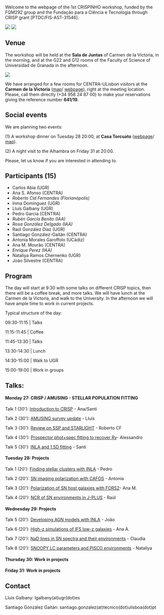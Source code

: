 Welcome to the webpage of the 1st CRISPINHO workshop, funded by the FQM292 group and the Fundação para a
Ciência e Tecnologia through CRISP grant [PTDC/FIS-AST-31546]. 

[![](https://github.com/amusing-muse/crispinho2020/raw/master/group_photo.jpg)](https://github.com/amusing-muse/crispinho2020/raw/master/group_photo_big.jpg)
[![](https://github.com/amusing-muse/crispinho2020/raw/master/group_photo_2.jpg)](https://github.com/amusing-muse/crispinho2020/raw/master/group_photo_2_big.jpg)

## Venue

The workshop will be held at the **Sala de Juntas** of Carmen de la Victoria, in the morning, and at the G22 and G12 rooms of the Faculty of Science of Universidad de Granada in the afternoon.

[![](https://github.com/amusing-muse/crispinho2020/raw/master/map.png)](https://www.google.com/maps/dir/Carmen+de+la+Victoria,+Cuesta+del+Chapiz,+9,+18010+Granada/Faculty+of+Sciences+of+the+UGR,+Avenida+de+Fuente+Nueva,+s%2Fn,+18071+Granada/@37.1792554,-3.6077715,15z/data=!3m1!4b1!4m14!4m13!1m5!1m1!1s0xd71fcc9ac4d670b:0x9edd116b4ac23362!2m2!1d-3.5886695!2d37.1808104!1m5!1m1!1s0xd71fcec9131a577:0x2d03f6ab4085cc8e!2m2!1d-3.6096739!2d37.179749!3e2)

We have arranged for a few rooms for CENTRA-ULisbon visitors at the **Carmen de la Victoria** ([map](https://www.google.com/maps/place/Carmen+de+la+Victoria/@37.1792554,-3.6077715,15z/data=!4m5!3m4!1s0xd71fcc9ac4d670b:0x9edd116b4ac23362!8m2!3d37.1808104!4d-3.5886695)/ 
[webpage](http://carmendelavictoria.ugr.es/)), right at the meeting location. Please, call them directly (+34 958 24 87 00) to make your reservations giving the reference number **641/19**.

## Social events

We are planning two events: 

(1) A workshop dinner on Tuesday 28 20:00, at **Casa Torcuato** ([webpage](https://www.casatorcuato.com/)/ 
[map](https://www.google.com/maps/place/Restaurante+andaluz+-+Casa+Torcuato/@37.18394,-3.5937947,20.63z/data=!4m5!3m4!1s0xd71fcc67f5914ab:0xc6e2aea88a5b1a14!8m2!3d37.1839876!4d-3.5936411)).

(2) A night visit to the Alhambra on Friday 31 at 20:00. 

Please, let us know if you are interested in attending to. 

## Participants (15)

- Carlos Abia (UGR)
- Ana S. Afonso (CENTRA)
- *Roberto Cid Fernandes (Florianópolis)*
- Inma Domínguez (UGR)
- Lluís Galbany (UGR)
- Pedro Garcia (CENTRA)
- *Rubén García Benito (IAA)*
- *Rosa González Delgado (IAA)*
- Raúl González Díaz (UGR)
- Santiago González-Gaitán (CENTRA)
- Antonia Morales Garoffolo (UCádiz)
- Ana M. Mourão (CENTRA)
- *Enrique Perez (IAA)* 
- Nataliya Ramos Chernenko (UGR)
- João Silvestre (CENTRA)

## Program

The day will start at 9:30 with some talks on different CRISP topics, then there will be a coffee break, and more talks. We will have lunch at the Carmen de la Victoria, and walk to the University. In the afternoon we will have ample time to work in current projects.

Typical structure of the day:

 09:30-11:15 | Talks               
 
 11:15-11:45 | Coffee                  
 
 11:45-13:30 | Talks
 
 13:30-14:30 | Lunch                   
 
 14:30-15:00 | Walk to UGR             
 
 15:00-19:00 | Work in groups          

## Talks:

#### Monday 27: CRISP / AMUSING - STELLAR POPULATION FITTING

Talk 1 (30'): [Introduction to CRISP](https://github.com/amusing-muse/crispinho2020/blob/master/talks/CRISP.pdf) - Ana/Santi

Talk 2 (30'): [AMUSING survey update](https://github.com/amusing-muse/crispinho2020/blob/master/talks/Lluis.pdf) - Lluís

Talk 3 (30'): [Review on SSP and STARLIGHT](https://github.com/amusing-muse/crispinho2020/blob/master/talks/Roberto.pdf) - Roberto CF

Talk 4 (30'): [Prospector phot+spec fitting to recover Rv](https://github.com/amusing-muse/crispinho2020/blob/master/talks/Alessandro.pdf)- Alessandro

Talk 5 (30'): [INLA and 1.5D fitting](https://github.com/amusing-muse/crispinho2020/blob/master/talks/Santiago.pdf) - Santi

#### Tuesday 28:  Projects

Talk 1 (20'): [Finding stellar clusters with INLA](https://github.com/amusing-muse/crispinho2020/blob/master/talks/Pedro.pdf) - Pedro

Talk 2 (20'): [SN imaging polarization with CAFOS](https://github.com/amusing-muse/crispinho2020/blob/master/talks/Antonia.pdf) - Antonia

Talk 3 (20'): [Polarization of SN host galaxies with FORS2](https://github.com/amusing-muse/crispinho2020/blob/master/talks/AMourao.pdf)- Ana M.

Talk 4 (20'): [NCR of SN environments in J-PLUS](https://github.com/amusing-muse/crispinho2020/blob/master/talks/Raul.pdf) - Raúl

#### Wednesday 29: Projects

Talk 5 (20'): [Developing AGN models with INLA](https://github.com/amusing-muse/crispinho2020/blob/master/talks/Joao.pdf) - João

Talk 6 (20'): [High-z simulations of IFS low-z galaxies](https://github.com/amusing-muse/crispinho2020/blob/master/talks/AAfonso.pdf) - Ana A.

Talk 7 (20'): [NaD lines in SN spectra and their environments](https://github.com/amusing-muse/crispinho2020/blob/master/talks/Claudia.pdf) - Claudia

Talk 8 (20'): [SNOOPY LC parameters and PISCO environments](https://github.com/amusing-muse/crispinho2020/blob/master/talks/Nataliya.pdf) - Nataliya


#### Thursday 30: Work in projects

#### Friday 31: Work in projects


## Contact

Lluís Galbany: lgalbany(at)ugr(dot)es

Santiago Gónzález Gaitán: santiago.gonzalez(at)tecnico(dot)ulisboa(dot)pt
